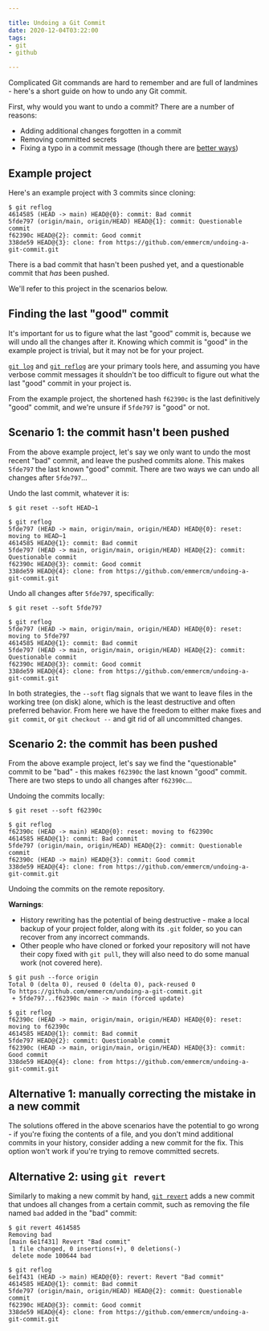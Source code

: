 ```yaml
---

title: Undoing a Git Commit
date: 2020-12-04T03:22:00
tags:
- git
- github

---
```


Complicated Git commands are hard to remember and are full of landmines - here's a short guide on how to undo any Git commit.

First, why would you want to undo a commit? There are a number of reasons:

- Adding additional changes forgotten in a commit
- Removing committed secrets
- Fixing a typo in a commit message (though there are [better ways](/blog/changing-a-git-commit-message))

## Example project

Here's an example project with 3 commits since cloning:

```shell
$ git reflog
4614585 (HEAD -> main) HEAD@{0}: commit: Bad commit
5fde797 (origin/main, origin/HEAD) HEAD@{1}: commit: Questionable commit
f62390c HEAD@{2}: commit: Good commit
338de59 HEAD@{3}: clone: from https://github.com/emmercm/undoing-a-git-commit.git
```

There is a bad commit that hasn't been pushed yet, and a questionable commit that _has_ been pushed.

We'll refer to this project in the scenarios below.

## Finding the last "good" commit

It's important for us to figure what the last "good" commit is, because we will undo all the changes after it. Knowing which commit is "good" in the example project is trivial, but it may not be for your project.

[`git log`](https://git-scm.com/docs/git-log) and [`git reflog`](https://git-scm.com/docs/git-reflog) are your primary tools here, and assuming you have verbose commit messages it shouldn't be too difficult to figure out what the last "good" commit in your project is.

From the example project, the shortened hash `f62390c` is the last definitively "good" commit, and we're unsure if `5fde797` is "good" or not.

## Scenario 1: the commit hasn't been pushed

From the above example project, let's say we only want to undo the most recent "bad" commit, and leave the pushed commits alone. This makes `5fde797` the last known "good" commit. There are two ways we can undo all changes after `5fde797`...

Undo the last commit, whatever it is:

```shell
$ git reset --soft HEAD~1

$ git reflog
5fde797 (HEAD -> main, origin/main, origin/HEAD) HEAD@{0}: reset: moving to HEAD~1
4614585 HEAD@{1}: commit: Bad commit
5fde797 (HEAD -> main, origin/main, origin/HEAD) HEAD@{2}: commit: Questionable commit
f62390c HEAD@{3}: commit: Good commit
338de59 HEAD@{4}: clone: from https://github.com/emmercm/undoing-a-git-commit.git
```

Undo all changes after `5fde797`, specifically:

```shell
$ git reset --soft 5fde797

$ git reflog
5fde797 (HEAD -> main, origin/main, origin/HEAD) HEAD@{0}: reset: moving to 5fde797
4614585 HEAD@{1}: commit: Bad commit
5fde797 (HEAD -> main, origin/main, origin/HEAD) HEAD@{2}: commit: Questionable commit
f62390c HEAD@{3}: commit: Good commit
338de59 HEAD@{4}: clone: from https://github.com/emmercm/undoing-a-git-commit.git
```

In both strategies, the `--soft` flag signals that we want to leave files in the working tree (on disk) alone, which is the least destructive and often preferred behavior. From here we have the freedom to either make fixes and `git commit`, or `git checkout --` and git rid of all uncommitted changes.

## Scenario 2: the commit has been pushed

From the above example project, let's say we find the "questionable" commit to be "bad" - this makes `f62390c` the last known "good" commit. There are two steps to undo all changes after `f62390c`...

Undoing the commits locally:

```shell
$ git reset --soft f62390c

$ git reflog
f62390c (HEAD -> main) HEAD@{0}: reset: moving to f62390c
4614585 HEAD@{1}: commit: Bad commit
5fde797 (origin/main, origin/HEAD) HEAD@{2}: commit: Questionable commit
f62390c (HEAD -> main) HEAD@{3}: commit: Good commit
338de59 HEAD@{4}: clone: from https://github.com/emmercm/undoing-a-git-commit.git
```

Undoing the commits on the remote repository.

**Warnings**:

- History rewriting has the potential of being destructive - make a local backup of your project folder, along with its `.git` folder, so you can recover from any incorrect commands.
- Other people who have cloned or forked your repository will not have their copy fixed with `git pull`, they will also need to do some manual work (not covered here).

```shell
$ git push --force origin
Total 0 (delta 0), reused 0 (delta 0), pack-reused 0
To https://github.com/emmercm/undoing-a-git-commit.git
 + 5fde797...f62390c main -> main (forced update)

$ git reflog
f62390c (HEAD -> main, origin/main, origin/HEAD) HEAD@{0}: reset: moving to f62390c
4614585 HEAD@{1}: commit: Bad commit
5fde797 HEAD@{2}: commit: Questionable commit
f62390c (HEAD -> main, origin/main, origin/HEAD) HEAD@{3}: commit: Good commit
338de59 HEAD@{4}: clone: from https://github.com/emmercm/undoing-a-git-commit.git
```

## Alternative 1: manually correcting the mistake in a new commit

The solutions offered in the above scenarios have the potential to go wrong - if you're fixing the contents of a file, and you don't mind additional commits in your history, consider adding a new commit for the fix. This option won't work if you're trying to remove committed secrets.

## Alternative 2: using `git revert`

Similarly to making a new commit by hand, [`git revert`](https://git-scm.com/docs/git-revert) adds a new commit that undoes all changes from a certain commit, such as removing the file named `bad` added in the "bad" commit:

```shell
$ git revert 4614585
Removing bad
[main 6e1f431] Revert "Bad commit"
 1 file changed, 0 insertions(+), 0 deletions(-)
 delete mode 100644 bad

$ git reflog
6e1f431 (HEAD -> main) HEAD@{0}: revert: Revert "Bad commit"
4614585 HEAD@{1}: commit: Bad commit
5fde797 (origin/main, origin/HEAD) HEAD@{2}: commit: Questionable commit
f62390c HEAD@{3}: commit: Good commit
338de59 HEAD@{4}: clone: from https://github.com/emmercm/undoing-a-git-commit.git
```
